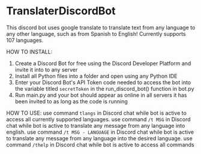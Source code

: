 # TranslaterDiscordBot

This discord bot uses google translate to translate text from any language to any other language, such as from Spanish to English! Currently supports 107 languages. 

HOW TO INSTALL:
1. Create a Discord Bot for free using the Discord Developer Platform and invite it into to any server
2. Install all Python files into a folder and open using any Python IDE
3. Enter your Discord Bot's API Token code needed to access the bot into the variable titled `secretToken` in the run_discord_bot() function in bot.py
4. Run main.py and your bot should appear as online in all servers it has been invited to as long as the code is running 

HOW TO USE:
use command `tlangs` in Discord chat while bot is active to access all currently supported languages. 
use command `/t MSG` in Discord chat while bot is active to translate any message from any language into english. 
use command `/t MSG - LANGUAGE` in Discord chat while bot is active to translate any message from any language into the desired language. 
use command `/thelp` in Discord chat while bot is active to access all commands 
